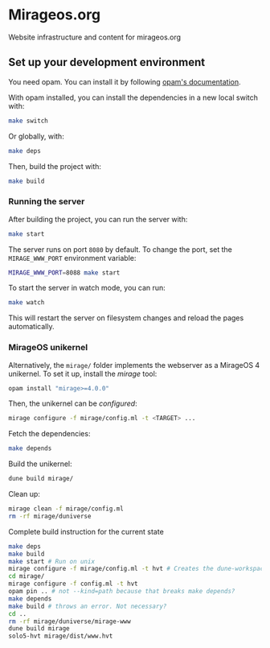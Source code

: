 # Mirageos.org

Website infrastructure and content for mirageos.org

## Set up your development environment

You need opam. You can install it by following [opam's documentation](https://opam.ocaml.org/doc/Install.html).

With opam installed, you can install the dependencies in a new local switch with:

```bash
make switch
```

Or globally, with:

```bash
make deps
```

Then, build the project with:

```bash
make build
```

### Running the server

After building the project, you can run the server with:

```bash
make start
```

The server runs on port `8080` by default. To change the port, set the
`MIRAGE_WWW_PORT` environment variable:

```bash
MIRAGE_WWW_PORT=8088 make start
```

To start the server in watch mode, you can run:

```bash
make watch
```

This will restart the server on filesystem changes and reload the pages automatically.

### MirageOS unikernel

Alternatively, the `mirage/` folder implements the webserver as a MirageOS 4 unikernel.
To set it up, install the _mirage_ tool:

```bash
opam install "mirage>=4.0.0"
```

Then, the unikernel can be _configured_:

```bash
mirage configure -f mirage/config.ml -t <TARGET> ...
```

Fetch the dependencies:

```bash
make depends
```

Build the unikernel:

```bash
dune build mirage/
```

Clean up:

```bash
mirage clean -f mirage/config.ml
rm -rf mirage/duniverse
```


Complete build instruction for the current state
``` bash
make deps
make build
make start # Run on unix
mirage configure -f mirage/config.ml -t hvt # Creates the dune-workspace but no makefile
cd mirage/
mirage configure -f config.ml -t hvt
opam pin .. # not --kind=path because that breaks make depends?
make depends
make build # throws an error. Not necessary?
cd ..
rm -rf mirage/duniverse/mirage-www
dune build mirage
solo5-hvt mirage/dist/www.hvt
```
